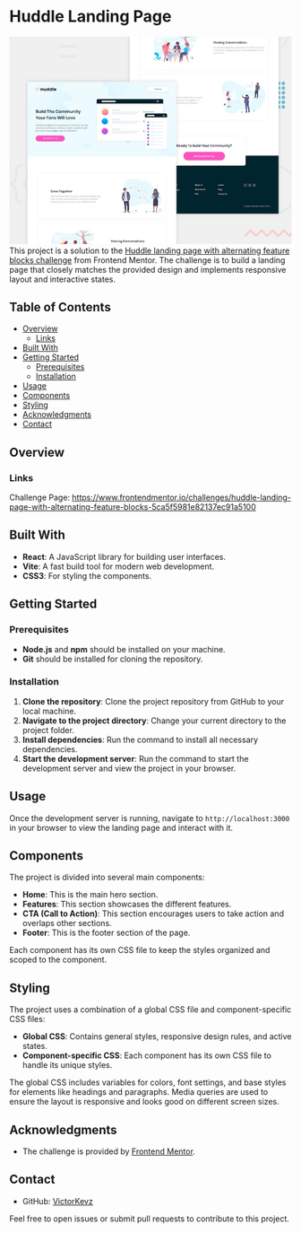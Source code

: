 # Huddle Landing Page
![alt text](public/design/desktop-preview.jpg)
This project is a solution to the [Huddle landing page with alternating feature blocks challenge](https://www.frontendmentor.io/challenges/huddle-landing-page-with-alternating-feature-blocks-5ca5f5981e82137ec91a5100) from Frontend Mentor. The challenge is to build a landing page that closely matches the provided design and implements responsive layout and interactive states.

## Table of Contents
- [Overview](#overview)
  - [Links](#links)
- [Built With](#built-with)
- [Getting Started](#getting-started)
  - [Prerequisites](#prerequisites)
  - [Installation](#installation)
- [Usage](#usage)
- [Components](#components)
- [Styling](#styling)
- [Acknowledgments](#acknowledgments)
- [Contact](#contact)

## Overview



### Links
Challenge Page: https://www.frontendmentor.io/challenges/huddle-landing-page-with-alternating-feature-blocks-5ca5f5981e82137ec91a5100
## Built With
- **React**: A JavaScript library for building user interfaces.
- **Vite**: A fast build tool for modern web development.
- **CSS3**: For styling the components.

## Getting Started

### Prerequisites
- **Node.js** and **npm** should be installed on your machine.
- **Git** should be installed for cloning the repository.

### Installation
1. **Clone the repository**: Clone the project repository from GitHub to your local machine.
2. **Navigate to the project directory**: Change your current directory to the project folder.
3. **Install dependencies**: Run the command to install all necessary dependencies.
4. **Start the development server**: Run the command to start the development server and view the project in your browser.

## Usage
Once the development server is running, navigate to `http://localhost:3000` in your browser to view the landing page and interact with it.

## Components
The project is divided into several main components:
- **Home**: This is the main hero section.
- **Features**: This section showcases the different features.
- **CTA (Call to Action)**: This section encourages users to take action and overlaps other sections.
- **Footer**: This is the footer section of the page.

Each component has its own CSS file to keep the styles organized and scoped to the component.

## Styling
The project uses a combination of a global CSS file and component-specific CSS files:
- **Global CSS**: Contains general styles, responsive design rules, and active states.
- **Component-specific CSS**: Each component has its own CSS file to handle its unique styles.

The global CSS includes variables for colors, font settings, and base styles for elements like headings and paragraphs. Media queries are used to ensure the layout is responsive and looks good on different screen sizes.

## Acknowledgments
- The challenge is provided by [Frontend Mentor](https://www.frontendmentor.io/).

## Contact
- GitHub: [VictorKevz](https://github.com/VictorKevz)

Feel free to open issues or submit pull requests to contribute to this project.
